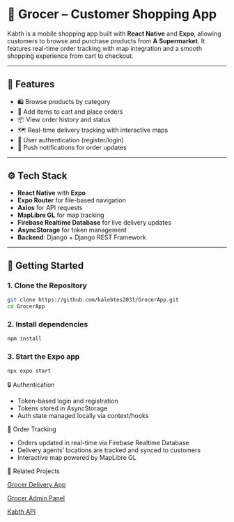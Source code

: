 # 🛒 Grocer – Customer Shopping App

Kabth is a mobile shopping app built with **React Native** and **Expo**, allowing customers to browse and purchase products from **A Supermarket**. It features real-time order tracking with map integration and a smooth shopping experience from cart to checkout.

---

## 📱 Features

- 🛍️ Browse products by category
- 🧺 Add items to cart and place orders
- 📦 View order history and status
- 🗺️ Real-time delivery tracking with interactive maps
- 🔐 User authentication (register/login)
- 📲 Push notifications for order updates

---

## ⚙️ Tech Stack

- **React Native** with **Expo**
- **Expo Router** for file-based navigation
- **Axios** for API requests
- **MapLibre GL** for map tracking
- **Firebase Realtime Database** for live delivery updates
- **AsyncStorage** for token management
- **Backend**: Django + Django REST Framework

---

## 🚀 Getting Started

### 1. **Clone the Repository**
```bash
git clone https://github.com/kalebtes2031/GrocerApp.git
cd GrocerApp
```

### 2. Install dependencies

   ```bash
   npm install
   ```

### 3. Start the Expo app

   ```bash
   npx expo start
   ```


🔒 Authentication

- Token-based login and registration
- Tokens stored in AsyncStorage
- Auth state managed locally via context/hooks


📍 Order Tracking

- Orders updated in real-time via Firebase Realtime Database
- Delivery agents’ locations are tracked and synced to customers
- Interactive map powered by MapLibre GL



🤝 Related Projects

[Grocer Delivery App](https://github.com/Kalebtes2031/GrocerDeliveryApp)

[Grocer Admin Panel](https://github.com/Kalebtes2031/GrocerAdminDashboard)

[Kabth API](https://github.com/Kalebtes2031/yason/tree/main/EcommerceBackend/ecommerce_backend)


